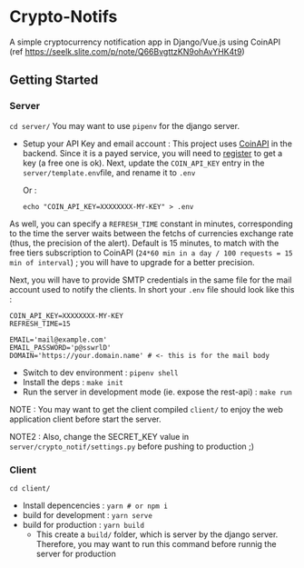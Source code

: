 
# Crypto-Notifs

A simple cryptocurrency notification app in Django/Vue.js using CoinAPI
(ref https://seelk.slite.com/p/note/Q66BvgttzKN9ohAvYHK4t9)


## Getting Started

### Server

`cd server/`
You may want to use `pipenv` for the django server.

* Setup your API Key and email account : 
	This project uses [CoinAPI](https://docs.coinapi.io/) in the backend.
	Since it is a payed service, you will need to [register](https://www.coinapi.io/Pricing) to get a key (a free one is ok).
	Next, update the `COIN_API_KEY` entry in the `server/template.env`file, and rename it to `.env`

	Or : 
	```
	echo "COIN_API_KEY=XXXXXXXX-MY-KEY" > .env
	```

As well, you can specify a `REFRESH_TIME` constant in minutes, corresponding to the time the server waits between the fetchs of currencies exchange rate (thus, the precision of the alert). Default is 15 minutes, to match with the free tiers subscription to CoinAPI (`24*60 min in a day / 100 requests = 15 min of interval`) ; you will have to upgrade for a better precision.

Next, you will have to provide SMTP credentials in the same file for the mail account used to notify the clients. In short your `.env` file should look like this :
```
COIN_API_KEY=XXXXXXXX-MY-KEY
REFRESH_TIME=15

EMAIL='mail@example.com'
EMAIL_PASSWORD='p@sswrlD'
DOMAIN='https://your.domain.name' # <- this is for the mail body
```

* Switch to dev environment : `pipenv shell`
* Install the deps : `make init`
* Run the server in development mode (ie. expose the rest-api) : `make run`

NOTE : You may want to get the client compiled `client/` to enjoy the web application client before start the server.

NOTE2 : Also, change the SECRET_KEY value in `server/crypto_notif/settings.py` before pushing to production ;)
### Client

`cd client/`
* Install depencencies : `yarn # or npm i`
* build for development : `yarn serve`
* build for production : `yarn build`
	* This create a `build/` folder, which is server by the django server. Therefore, you may want to run this command before runnig the server for production
